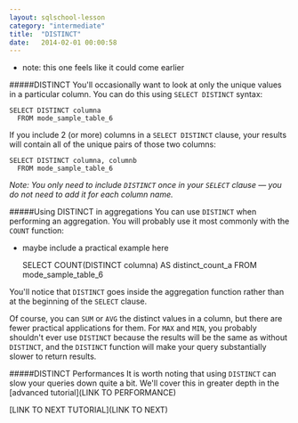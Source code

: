 ```yaml
---
layout: sqlschool-lesson
category: "intermediate"
title:  "DISTINCT"
date:   2014-02-01 00:00:58
---
```


* note: this one feels like it could come earlier

#####DISTINCT
You'll occasionally want to look at only the unique values in a particular column. You can do this using `SELECT DISTINCT` syntax:

    SELECT DISTINCT columna
      FROM mode_sample_table_6

If you include 2 (or more) columns in a `SELECT DISTINCT` clause, your results will contain all of the unique pairs of those two columns:

    SELECT DISTINCT columna, columnb
      FROM mode_sample_table_6

*Note: You only need to include `DISTINCT` once in your `SELECT` clause &mdash; you do not need to add it for each column name.*

#####Using  DISTINCT in aggregations
You can use `DISTINCT` when performing an aggregation. You will probably use it most commonly with the `COUNT` function:

* maybe include a practical example here

    SELECT COUNT(DISTINCT columna) AS distinct_count_a
      FROM mode_sample_table_6

You'll notice that `DISTINCT` goes inside the aggregation function rather than at the beginning of the `SELECT` clause.

Of course, you can `SUM` or `AVG` the distinct values in a column, but there are fewer practical applications for them. For `MAX` and `MIN`, you probably shouldn't ever use `DISTINCT` because the results will be the same as without `DISTINCT`, and the `DISTINCT` function will make your query substantially slower to return results.

#####DISTINCT Performances
It is worth noting that using `DISTINCT` can slow your queries down quite a bit. We'll cover this in greater depth in the [advanced tutorial](LINK TO PERFORMANCE)

[LINK TO NEXT TUTORIAL](LINK TO NEXT)
